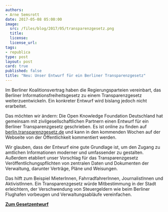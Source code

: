 ```yaml
---
authors:
- Arne Semsrott
date: 2017-05-08 05:00:00
image:
  src: /files/blog/2017/05/transparenzgesetz.png
  title: 
  license:
  license_url:
tags:
- republica
type: post
layout: post
card: true
published: false
title: "Neu: Unser Entwurf für ein Berliner Transparenzgesetz"
---
```


Im Berliner Koalitionsvertrag haben die Regierungsparteien vereinbart, das Berliner Informationsfreiheitsgesetz zu einem Transparenzgesetz weiterzuentwickeln. Ein konkreter Entwurf wird bislang jedoch nicht erarbeitet.

Das möchten wir ändern: Die Open Knowledge Foundation Deutschland hat gemeinsam mit zivilgesellschaftlichen Partnern einen Entwurf für ein Berliner Transparenzgesetz geschrieben. Es ist online zu finden auf [berlin.transparenzgesetz.de](https://berlin.transparenzgesetz.de/) und kann in den kommenden Wochen auf der Webseite von der Öffentlichkeit kommentiert werden.

Wir glauben, dass der Entwurf eine gute Grundlage ist, um den Zugang zu amtlichen Informationen moderner und umfassender zu gestalten. Außerdem etabliert unser Vorschlag für das Transparenzgesetz Veröffentlichungspflichten von zentralen Daten und Dokumenten der Verwaltung, darunter Verträge, Pläne und Weisungen.

Das hilft zum Beispiel MieterInnen, FahrradfahrerInnen, JournalistInnen und AktivistInnen. Ein Transparenzgesetz würde Mitbestimmung in der Stadt erleichtern, der Verschwendung von Steuergeldern wie beim Berliner Flughafen vorbeugen und Verwaltungsabläufe vereinfachen.

**[Zum Gesetzentwurf](https://berlin.transparenzgesetz.de/2017/05/07/transparenzgesetz/)**
